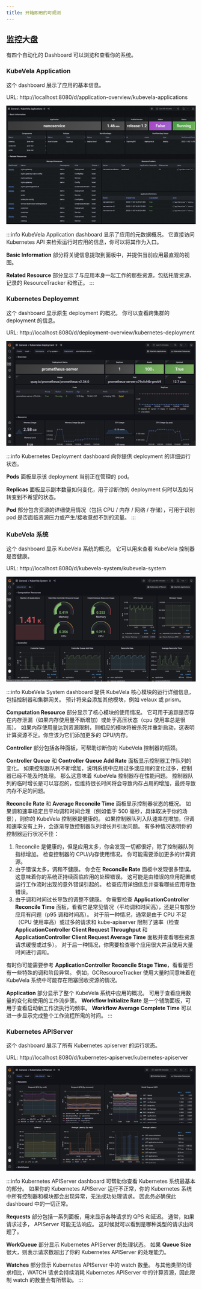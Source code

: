 ```yaml
---
title: 开箱即用的可观测
---
```


## 监控大盘

有四个自动化的 Dashboard 可以浏览和查看你的系统。

### KubeVela Application

这个 dashboard 展示了应用的基本信息。

URL: http://localhost:8080/d/application-overview/kubevela-applications

![kubevela-application-dashboard](../../../resources/kubevela-application-dashboard.png)

:::info
  KubeVela Application dashboard 显示了应用的元数据概况。 它直接访问 Kubernetes API 来检索运行时应用的信息，你可以将其作为入口。

**Basic Information** 部分将关键信息提取到面板中，并提供当前应用最直观的视图。

**Related Resource** 部分显示了与应用本身一起工作的那些资源，包括托管资源、记录的 ResourceTracker 和修正。
:::

### Kubernetes Deployemnt

这个 dashboard 显示原生 deployment 的概况。 你可以查看跨集群的 deployment 的信息。

URL: http://localhost:8080/d/deployment-overview/kubernetes-deployment

![kubernetes-deployment-dashboard](../../../resources/kubernetes-deployment-dashboard.jpg)

:::info
  Kubernetes Deployment dashboard 向你提供 deployment 的详细运行状态。

**Pods** 面板显示该 deployment 当前正在管理的 pod。

**Replicas** 面板显示副本数量如何变化，用于诊断你的 deployment 何时以及如何转变到不希望的状态。

**Pod** 部分包含资源的详细使用情况（包括 CPU / 内存 / 网络 / 存储），可用于识别 pod 是否面临资源压力或产生/接收意想不到的流量。
:::

### KubeVela 系统

这个 dashboard 显示 KubeVela 系统的概况。 它可以用来查看 KubeVela 控制器是否健康。

URL: http://localhost:8080/d/kubevela-system/kubevela-system

![kubevela-system](../../../resources/kubevela-system.jpg)

:::info
KubeVela System dashboard 提供 KubeVela 核心模块的运行详细信息，包括控制器和集群网关。 预计将来会添加其他模块，例如 velaux 或 prism。

**Computation Resource** 部分显示了核心模块的使用情况。 它可用于追踪是否存在内存泄漏（如果内存使用量不断增加）或处于高压状态（cpu 使用率总是很高）。 如果内存使用量达到资源限制，则相应的模块将被杀死并重新启动，这表明计算资源不足。你应该为它们添加更多的 CPU/内存。

**Controller** 部分包括各种面板，可帮助诊断你的 KubeVela 控制器的瓶颈。

**Controller Queue** 和 **Controller Queue Add Rate** 面板显示控制器工作队列的变化。 如果控制器队列不断增加，说明系统中应用过多或应用的变化过多，控制器已经不能及时处理。 那么这意味着 KubeVela 控制器存在性能问题。 控制器队列的临时增长是可以容忍的，但维持很长时间将会导致内存占用的增加，最终导致内存不足的问题。

**Reconcile Rate** 和 **Average Reconcile Time** 面板显示控制器状态的概况。 如果调和速率稳定且平均调和时间合理（例如低于 500 毫秒，具体取决于你的场景），则你的 KubeVela 控制器是健康的。 如果控制器队列入队速率在增加，但调和速率没有上升，会逐渐导致控制器队列增长并引发问题。 有多种情况表明你的控制器运行状况不佳：

1. Reconcile 是健康的，但是应用太多，你会发现一切都很好，除了控制器队列指标增加。 检查控制器的 CPU/内存使用情况。 你可能需要添加更多的计算资源。
2. 由于错误太多，调和不健康。 你会在 **Reconcile Rate** 面板中发现很多错误。 这意味着你的系统正持续面临应用的处理错误。 这可能是由错误的应用配置或运行工作流时出现的意外错误引起的。 检查应用详细信息并查看哪些应用导致错误。
3. 由于调和时间过长导致的调整不健康。 你需要检查 **ApplicationController Reconcile Time** 面板，看看它是常见情况（平均调和时间高），还是只有部分应用有问题（p95 调和时间高）。 对于前一种情况，通常是由于 CPU 不足（CPU 使用率高）或过多的请求和 kube-apiserver 限制了速率（检查 **ApplicationController Client Request Throughput** 和 **ApplicationController Client Request Average Time** 面板并查看哪些资源请求缓慢或过多）。 对于后一种情况，你需要检查哪个应用很大并且使用大量时间进行调和。

有时你可能需要参考 **ApplicationController Reconcile Stage Time**，看看是否有一些特殊的调和阶段异常。 例如，GCResourceTracker 使用大量时间意味着在 KubeVela 系统中可能存在阻塞回收资源的情况。

**Application** 部分显示了整个 KubeVela 系统中应用的概况。 可用于查看应用数量的变化和使用的工作流步骤。 **Workflow Initialize Rate** 是一个辅助面板，可用于查看启动新工作流执行的频率。 **Workflow Average Complete Time** 可以进一步显示完成整个工作流程所需的时间。
:::

### Kubernetes APIServer

这个 dashboard 展示了所有 Kubernetes apiserver 的运行状态。

URL: http://localhost:8080/d/kubernetes-apiserver/kubernetes-apiserver

![kubernetes-apiserver](../../../resources/kubernetes-apiserver.jpg)

:::info
Kubernetes APIServer dashboard 可帮助你查看 Kubernetes 系统最基本的部分。 如果你的 Kubernetes APIServer 运行不正常，你的 Kubernetes 系统中所有控制器和模块都会出现异常，无法成功处理请求。 因此务必确保此 dashboard 中的一切正常。

**Requests** 部分包括一系列面板，用来显示各种请求的 QPS 和延迟。 通常，如果请求过多， APIServer 可能无法响应。 这时候就可以看到是哪种类型的请求出问题了。

**WorkQueue** 部分显示 Kubernetes APIServer 的处理状态。 如果 **Queue Size** 很大，则表示请求数超出了你的 Kubernetes APIServer 的处理能力。

**Watches** 部分显示 Kubernetes APIServer 中的 watch 数量。 与其他类型的请求相比，WATCH 请求会持续消耗 Kubernetes APIServer 中的计算资源，因此限制 watch 的数量会有所帮助。
:::